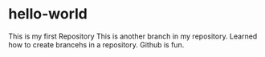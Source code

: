 # hello-world
This is my first Repository
This is another branch in my repository. Learned how to create brancehs in a repository.
Github is fun.
